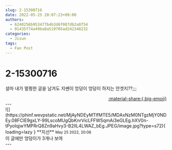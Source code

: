 ```yaml
---
slug: 2-15300716
date: 2022-05-25 20:07:23+09:00
authors:
  - 6240256b953477b4b3d6f087db2a0f54
  - 01435f74a49ba8a519705ad242348232
categories:
  - Jisun
tags:
  - Fan Post
---
```


# 2-15300716

<div class="post-container" markdown="1">
<div class="content-container md-sidebar__scrollwrap" markdown="1">

설마 내가 멀쩡한 글을 남겨도 지쎈이 엉덩이 엉덩이 하지는 안겟지??;;;

</div>
</div>

<div style="text-align: right;" markdown="1">
<a href="https://weverse.io/fromis9/fanpost/2-15300716" style="text-align: right;">:material-share:{.big-emoji}</a>
</div>
---

<div class="comments-container md-sidebar__scrollwrap" markdown="1">
<div class="comment" markdown="1">
<div class='id-container' markdown="1">
![](https://phinf.wevpstatic.net/MjAyNDEyMTlfMTE5/MDAxNzM0NTgzMjY0NDEy.08FClE9gxLY-99LscoMUgQbKnrVicLFFWSqmAi3eGLEg.hXV0n-tPyoIqjwYMPRrQ8Zn9aHvy3-B2llL4LWAZ_bEg.JPEG/image.jpg?type=s72){ loading=lazy }
**<span class="artist">지선</span>** <small>May 25 2022, 20:08</small><br>
</div>
<div class='comment-body' markdown="1">
이 글에만 엉덩이가 3개나 보여
</div>
</div>
</div>
---
